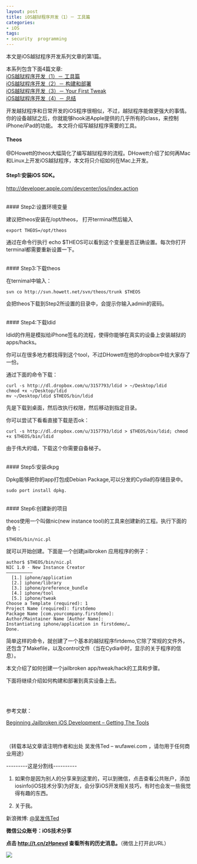 ```yaml
---
layout: post  
title: iOS越狱程序开发（1）－ 工具篇  
categories:  
- iOS  
tags:    
- security  programming
---   
```

 
本文是iOS越狱程序开发系列文章的第1篇。

本系列包含下面4篇文章:  
[iOS越狱程序开发（1）－ 工具篇](http://wufawei.com/2013/08/iOS-jailbroken-programming-1/)        
[iOS越狱程序开发（2）－ 构建和部署 ](http://wufawei.com/2013/08/iOS-jailbroken-programming-2/)  
[iOS越狱程序开发（3）－ Your First Tweak](http://wufawei.com/2013/08/iOS-jailbroken-programming-3/)   
[iOS越狱程序开发（4）－ 总结](http://wufawei.com/2013/08/iOS-jailbroken-programming-4/)


开发越狱程序和日常开发的iOS程序很相似，不过，越狱程序能做更强大的事情。你的设备越狱之后，你就能够hook进Apple提供的几乎所有的class，来控制iPhone/iPad的功能。
本文将介绍写越狱程序需要的工具。

#### **Theos**

@DHowett的theos大幅简化了编写越狱程序的流程。DHowett介绍了如何再Mac和Linux上开发iOS越狱程序，本文将只介绍如何在Mac上开发。
<br/>


#### Step1:安装iOS SDK。 ####

<http://developer.apple.com/devcenter/ios/index.action>

<br/>
#### Step2:设置环境变量


建议把theos安装在/opt/theos， 打开terminal然后输入
    
    export THEOS=/opt/theos

通过在命令行执行 echo $THEOS可以看到这个变量是否正确设置。每次你打开terminal都需要重新设置一下。

<br/>
#### Step3:下载theos


在ternimal中输入：

    svn co http://svn.howett.net/svn/theos/trunk $THEOS

会把theos下载到Step2所设置的目录中，会提示你输入admin的密码。

<br/>
#### Step4:下载ldid

ldid的作用是模拟给iPhone签名的流程，使得你能够在真实的设备上安装越狱的apps/hacks。

你可以在很多地方都找得到这个tool，不过DHowett在他的dropbox中给大家存了一份。

通过下面的命令下载：

    curl -s http://dl.dropbox.com/u/3157793/ldid > ~/Desktop/ldid
    chmod +x ~/Desktop/ldid
    mv ~/Desktop/ldid $THEOS/bin/ldid


先是下载到桌面，然后改执行权限，然后移动到指定目录。

你可以尝试下看看直接下载是否ok：  

    curl -s http://dl.dropbox.com/u/3157793/ldid > $THEOS/bin/ldid; chmod +x $THEOS/bin/ldid


由于伟大的墙，下载这个你需要自备梯子。

<br/>
#### Step5:安装dkpg

Dpkg能够把你的app打包成Debian Package,可以分发的Cydia的存储目录中。

    sudo port install dpkg.

<br/>
#### Step6:创建新的项目

theos使用一个叫做nic(new instance tool)的工具来创建新的工程。执行下面的命令：

    $THEOS/bin/nic.pl

就可以开始创建。下面是一个创建jailbroken 应用程序的例子：

    author$ $THEOS/bin/nic.pl
    NIC 1.0 - New Instance Creator
    ——————————
      [1.] iphone/application
      [2.] iphone/library
      [3.] iphone/preference_bundle
      [4.] iphone/tool
      [5.] iphone/tweak
    Choose a Template (required): 1
    Project Name (required): firstdemo
    Package Name [com.yourcompany.firstdemo]: 
    Author/Maintainer Name [Author Name]: 
    Instantiating iphone/application in firstdemo/…
    Done.

简单这样的命令，就创建了一个基本的越狱程序firtdemo,它除了常规的文件外，还包含了Makefile，以及control文件（当在Cydia中时，显示的关于程序的信息）。



本文介绍了如何创建一个jailbroken app/tweak/hack的工具和步骤。


下面将继续介绍如何构建和部署到真实设备上去。

<br/>
<br/>

参考文献：

[Beginning Jailbroken iOS Development – Getting The Tools](http://brandontreb.com/beginning-jailbroken-ios-development-getting-the-tools)

<br/>

（转载本站文章请注明作者和出处 吴发伟Ted – wufawei.com ，请勿用于任何商业用途）


---------这是分割线----------
<br />

1) 如果你是因为别人的分享来到这里的，可以到微信，点击查看公共账户，添加
   iosinfo(iOS技术分享)为好友，会分享iOS开发相关技巧，有时也会发一些我觉得有趣的东西。

  
2)  关于我。  

新浪微博: [@吴发伟Ted](http://weibo.com/wufawei)

**微信公众账号：iOS技术分享**

 **点击     **<http://t.cn/zHpnevd>**   查看所有的历史消息。**（微信上打开此URL）

                 
![](http://farm3.staticflickr.com/2861/8836295022_023774dd2f_m.jpg)